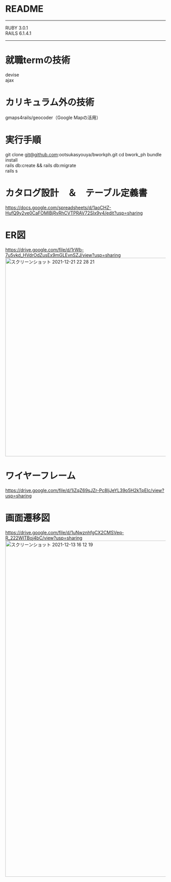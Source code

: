 # README
***
RUBY 3.0.1
<br>
RAILS 6.1.4.1
***
# 就職termの技術  
devise  
ajax  
# カリキュラム外の技術  
gmaps4rails/geocoder（Google Mapの活用）
# 実行手順
git clone git@github.com:ootsukasyouya/bworkph.git
cd bwork_ph 
bundle install  
rails db:create && rails db:migrate  
rails s
# カタログ設計　＆　テーブル定義書
https://docs.google.com/spreadsheets/d/1aoCHZ-HufQ9y2ve0CaFOMIBjRvRhCVTPRAV72SIx9v4/edit?usp=sharing
# ER図
https://drive.google.com/file/d/1rWb-7u5vkd_HVdrOdZusEx9mGLEvnSZJ/view?usp=sharing
<img width="622" alt="スクリーンショット 2021-12-21 22 28 21" src="https://user-images.githubusercontent.com/87816144/146937982-f067b3fa-a130-4c56-a174-c557f4aefbf6.png">






# ワイヤーフレーム
https://drive.google.com/file/d/1iZqZ69sJZr-Pc8IjJeYL39o5H2kTpEIc/view?usp=sharing
# 画面遷移図
https://drive.google.com/file/d/1uNwznhfgCX2CMSVeq-R_222WITBoj4bC/view?usp=sharing
<img width="1053" alt="スクリーンショット 2021-12-13 16 12 19" src="https://user-images.githubusercontent.com/87816144/145768094-80f71469-0d77-4f62-847e-7e91ff8706e1.png">

